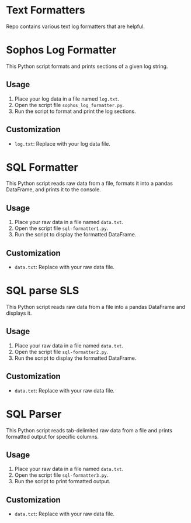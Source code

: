 # Text Formatters

Repo contains various text log formatters that are helpful.

# Sophos Log Formatter

This Python script formats and prints sections of a given log string.

## Usage

1. Place your log data in a file named `log.txt`.
2. Open the script file `sophos_log_formatter.py`.
3. Run the script to format and print the log sections.

## Customization

- `log.txt`: Replace with your log data file.


# SQL Formatter

This Python script reads raw data from a file, formats it into a pandas DataFrame, and prints it to the console.

## Usage

1. Place your raw data in a file named `data.txt`.
2. Open the script file `sql-formatter1.py`.
3. Run the script to display the formatted DataFrame.

## Customization

- `data.txt`: Replace with your raw data file.


# SQL parse SLS

This Python script reads raw data from a file into a pandas DataFrame and displays it.

## Usage

1. Place your raw data in a file named `data.txt`.
2. Open the script file `sql-formatter2.py`.
3. Run the script to display the formatted DataFrame.

## Customization

- `data.txt`: Replace with your raw data file.


# SQL Parser

This Python script reads tab-delimited raw data from a file and prints formatted output for specific columns.

## Usage

1. Place your raw data in a file named `data.txt`.
2. Open the script file `sql-formatter3.py`.
3. Run the script to print formatted output.

## Customization

- `data.txt`: Replace with your raw data file.
